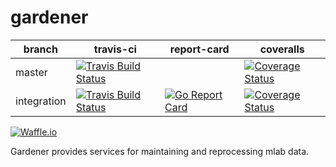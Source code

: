 # gardener
| branch | travis-ci | report-card | coveralls |
|--------|-----------|-----------|-------------|
| master | [![Travis Build Status](https://travis-ci.org/m-lab/gardener.svg?branch=master)](https://travis-ci.org/m-lab/gardener) | | [![Coverage Status](https://coveralls.io/repos/m-lab/gardener/badge.svg?branch=master)](https://coveralls.io/github/m-lab/gardener?branch=master) |
| integration | [![Travis Build Status](https://travis-ci.org/m-lab/gardener.svg?branch=integration)](https://travis-ci.org/m-lab/gardener) | [![Go Report Card](https://goreportcard.com/badge/github.com/m-lab/gardener)](https://goreportcard.com/report/github.com/m-lab/gardener) | [![Coverage Status](https://coveralls.io/repos/m-lab/gardener/badge.svg?branch=integration)](https://coveralls.io/github/m-lab/gardener?branch=integration) |

[![Waffle.io](https://badge.waffle.io/m-lab/gardener.svg?title=Ready)](http://waffle.io/m-lab/gardener)



Gardener provides services for maintaining and reprocessing mlab data.
